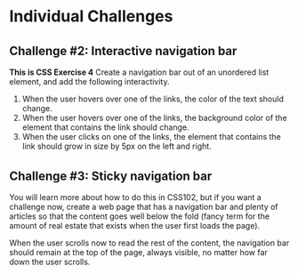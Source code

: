 # Individual Challenges

######  <a id="challenge-2"></a>
## Challenge \#2: Interactive navigation bar
**This is CSS Exercise 4**
Create a navigation bar out of an unordered list element, and add the following interactivity.

1. When the user hovers over one of the links, the color of the text should change.
1. When the user hovers over one of the links, the background color of the element that contains the link should change.
1. When the user clicks on one of the links, the element that contains the link should grow in size by 5px on the left and right.

######  <a id="challenge-3"></a>
## Challenge \#3: Sticky navigation bar

You will learn more about how to do this in CSS102, but if you want a challenge now, create a web page that has a navigation bar and plenty of articles so that the content goes well below the fold (fancy term for the amount of real estate that exists when the user first loads the page).

When the user scrolls now to read the rest of the content, the navigation bar should remain at the top of the page, always visible, no matter how far down the user scrolls.
